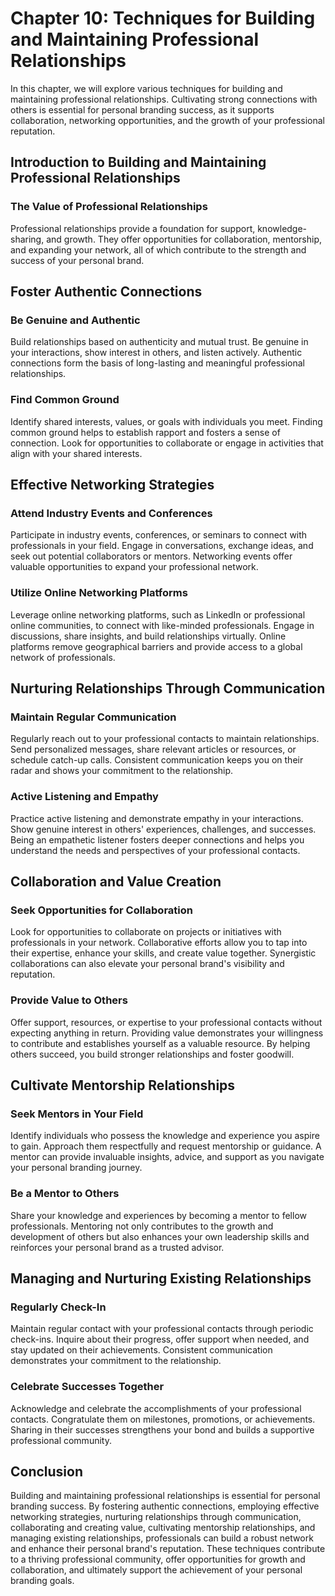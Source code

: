 Chapter 10: Techniques for Building and Maintaining Professional Relationships
==============================================================================

In this chapter, we will explore various techniques for building and maintaining professional relationships. Cultivating strong connections with others is essential for personal branding success, as it supports collaboration, networking opportunities, and the growth of your professional reputation.

Introduction to Building and Maintaining Professional Relationships
-------------------------------------------------------------------

### The Value of Professional Relationships

Professional relationships provide a foundation for support, knowledge-sharing, and growth. They offer opportunities for collaboration, mentorship, and expanding your network, all of which contribute to the strength and success of your personal brand.

Foster Authentic Connections
----------------------------

### Be Genuine and Authentic

Build relationships based on authenticity and mutual trust. Be genuine in your interactions, show interest in others, and listen actively. Authentic connections form the basis of long-lasting and meaningful professional relationships.

### Find Common Ground

Identify shared interests, values, or goals with individuals you meet. Finding common ground helps to establish rapport and fosters a sense of connection. Look for opportunities to collaborate or engage in activities that align with your shared interests.

Effective Networking Strategies
-------------------------------

### Attend Industry Events and Conferences

Participate in industry events, conferences, or seminars to connect with professionals in your field. Engage in conversations, exchange ideas, and seek out potential collaborators or mentors. Networking events offer valuable opportunities to expand your professional network.

### Utilize Online Networking Platforms

Leverage online networking platforms, such as LinkedIn or professional online communities, to connect with like-minded professionals. Engage in discussions, share insights, and build relationships virtually. Online platforms remove geographical barriers and provide access to a global network of professionals.

Nurturing Relationships Through Communication
---------------------------------------------

### Maintain Regular Communication

Regularly reach out to your professional contacts to maintain relationships. Send personalized messages, share relevant articles or resources, or schedule catch-up calls. Consistent communication keeps you on their radar and shows your commitment to the relationship.

### Active Listening and Empathy

Practice active listening and demonstrate empathy in your interactions. Show genuine interest in others' experiences, challenges, and successes. Being an empathetic listener fosters deeper connections and helps you understand the needs and perspectives of your professional contacts.

Collaboration and Value Creation
--------------------------------

### Seek Opportunities for Collaboration

Look for opportunities to collaborate on projects or initiatives with professionals in your network. Collaborative efforts allow you to tap into their expertise, enhance your skills, and create value together. Synergistic collaborations can also elevate your personal brand's visibility and reputation.

### Provide Value to Others

Offer support, resources, or expertise to your professional contacts without expecting anything in return. Providing value demonstrates your willingness to contribute and establishes yourself as a valuable resource. By helping others succeed, you build stronger relationships and foster goodwill.

Cultivate Mentorship Relationships
----------------------------------

### Seek Mentors in Your Field

Identify individuals who possess the knowledge and experience you aspire to gain. Approach them respectfully and request mentorship or guidance. A mentor can provide invaluable insights, advice, and support as you navigate your personal branding journey.

### Be a Mentor to Others

Share your knowledge and experiences by becoming a mentor to fellow professionals. Mentoring not only contributes to the growth and development of others but also enhances your own leadership skills and reinforces your personal brand as a trusted advisor.

Managing and Nurturing Existing Relationships
---------------------------------------------

### Regularly Check-In

Maintain regular contact with your professional contacts through periodic check-ins. Inquire about their progress, offer support when needed, and stay updated on their achievements. Consistent communication demonstrates your commitment to the relationship.

### Celebrate Successes Together

Acknowledge and celebrate the accomplishments of your professional contacts. Congratulate them on milestones, promotions, or achievements. Sharing in their successes strengthens your bond and builds a supportive professional community.

Conclusion
----------

Building and maintaining professional relationships is essential for personal branding success. By fostering authentic connections, employing effective networking strategies, nurturing relationships through communication, collaborating and creating value, cultivating mentorship relationships, and managing existing relationships, professionals can build a robust network and enhance their personal brand's reputation. These techniques contribute to a thriving professional community, offer opportunities for growth and collaboration, and ultimately support the achievement of your personal branding goals.
